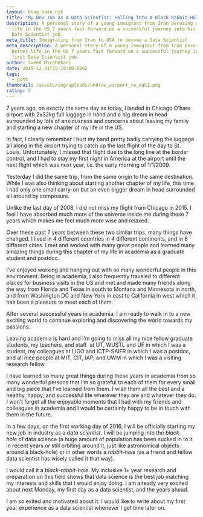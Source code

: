 ```yaml
---
layout: blog_base.njk
title: "My New Job as A Data Scientist: Falling into A Black-Rabbit-Hole"
description: A personal story of a young immigrant from Iran perusing a better
  life in the US 7 years fast forward on a successful journey into his first
  Data Scientist job.
meta_title: Immigrating from Iran to USA to become a Data Scientist
meta_description: A personal story of a young immigrant from Iran perusing a
  better life in the US 7 years fast forward on a successful journey into his
  first Data Scientist job.
author: Saeed Mirshekari
date: 2015-12-31T15:19:00.000Z
tags:
  - post
thumbnail: /assets/img/uploads/undraw_airport_re_oqk1.png
rating: 5
---
```

7 years ago, on exactly the same day as today, I landed in Chicago O’hare airport with 2x32kg full luggage in hand and a big dream in head surrounded by lots of anxiousness and concerns about leaving my family and starting a new chapter of my life in the US. 

In fact, I clearly remember I hurt my hand pretty badly carrying the luggage all along in the airport trying to catch up the last flight of the day to St. Louis. Unfortunately, I missed that flight due to the long line at the border control, and I had to stay my first night in America at the airport until the next flight which was next year, i.e. the early morning of 1/1/2009.

Yesterday I did the same trip, from the same origin to the same destination. While I was also thinking about starting another chapter of my life, this time I had only one small carry-on but an even bigger dream in head surrounded all around by composure. 

Unlike the last day of 2008, I did not miss my flight from Chicago in 2015. I feel I have absorbed much more of the universe inside me during these 7 years which makes me feel much more wise and relaxed.

Over these past 7 years between these two similar trips, many things have changed. I lived in 4 different countries in 4 different continents, and in 6 different cities. I met and worked with many great people and learned many amazing things during this chapter of my life in academia as a graduate student and postdoc. 

I’ve enjoyed working and hanging out with so many wonderful people in this environment. Being in academia, I also frequently traveled to different places for business visits in the US and met and made many friends along the way from Florida and Texas in south to Montana and Minnesota in north, and from Washington DC and New York in east to California in west which it has been a pleasure to meet each of them.

After several successful years in academia, I am ready to walk in to a new exciting world to continue exploring and discovering the world towards my passions. 

Leaving academia is hard and I’m going to miss all my nice fellow graduate students, my teachers, and staff  at UT, WUSTL and UF in which I was a student, my colleagues at LIGO and ICTP-SAIFR in which I was a postdoc, and all nice people at MIT, CIT, IAP, and UWM in which I was a visiting research fellow. 

I have learned so many great things during these years in academia from so many wonderful persons that I’m so grateful to each of them for every small and big piece that I’ve learned from them. I wish them all the best and a healthy, happy, and successful life wherever they are and whatever they do. I won’t forget all the enjoyable moments that I had with my friends and colleagues in academia and I would be certainly happy to be in touch with them in the future.

In a few days, on the first working day of 2016, I will be officially starting my new job in industry as a *data scientist*. I will be jumping into the *black-hole* of data science (a huge amount of population has been sucked in to it in recent years or still orbiting around it, just like astronomical objects around a black-hole) or in other words a *rabbit-hole* (as a friend and fellow data scientist has wisely called it that way). 

I would call it a *black-rabbit-hole*. My inclusive 1+ year research and preparation on this field shows that data science is the best job matching my interests and skills that I would enjoy doing. I am already very excited about next Monday, my first day as a data scientist, and the years ahead. 

I am so exited and motivated about it. I would like to write about my first year experience as a data scientist whenever I get time later on.